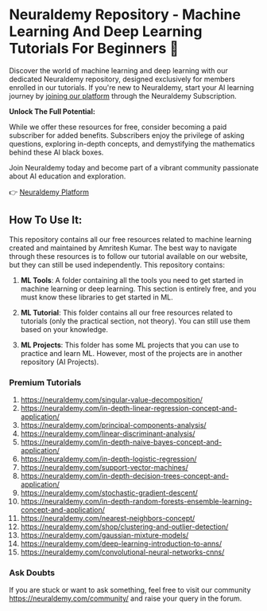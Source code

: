 # Neuraldemy Repository - Machine Learning And Deep Learning Tutorials For Beginners 🧠

Discover the world of machine learning and deep learning with our dedicated Neuraldemy repository, designed exclusively for members enrolled in our tutorials. If you're new to Neuraldemy, start your AI learning journey by [joining our platform](https://neuraldemy.com/subscription) through the Neuraldemy Subscription.

**Unlock The Full Potential:**

While we offer these resources for free, consider becoming a paid subscriber for added benefits. Subscribers enjoy the privilege of asking questions, exploring in-depth concepts, and demystifying the mathematics behind these AI black boxes. 

Join Neuraldemy today and become part of a vibrant community passionate about AI education and exploration.

👉 [Neuraldemy Platform](https://neuraldemy.com/)

## How To Use It: 

This repository contains all our free resources related to machine learning created and maintained by Amritesh Kumar. The best way to navigate through these resources is to follow our tutorial available on our website, but they can still be used independently. This repository contains:

1. **ML Tools**: A folder containing all the tools you need to get started in machine learning or deep learning. This section is entirely free, and you must know these libraries to get started in ML.

2. **ML Tutorial**: This folder contains all our free resources related to tutorials (only the practical section, not theory). You can still use them based on your knowledge.

3. **ML Projects**: This folder has some ML projects that you can use to practice and learn ML. However, most of the projects are in another repository (AI Projects).

### Premium Tutorials

1. https://neuraldemy.com/singular-value-decomposition/
2. https://neuraldemy.com/in-depth-linear-regression-concept-and-application/
3. https://neuraldemy.com/principal-components-analysis/
4. https://neuraldemy.com/linear-discriminant-analysis/
5. https://neuraldemy.com/in-depth-naive-bayes-concept-and-application/
6. https://neuraldemy.com/in-depth-logistic-regression/
7. https://neuraldemy.com/support-vector-machines/
8. https://neuraldemy.com/in-depth-decision-trees-concept-and-application/
9. https://neuraldemy.com/stochastic-gradient-descent/
10. https://neuraldemy.com/in-depth-random-forests-ensemble-learning-concept-and-application/
11. https://neuraldemy.com/nearest-neighbors-concept/
12. https://neuraldemy.com/shop/clustering-and-outlier-detection/
13. https://neuraldemy.com/gaussian-mixture-models/
14. https://neuraldemy.com/deep-learning-introduction-to-anns/
15. https://neuraldemy.com/convolutional-neural-networks-cnns/

### Ask Doubts

If you are stuck or want to ask something, feel free to visit our community https://neuraldemy.com/community/ and raise your query in the forum. 
